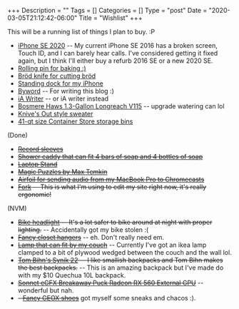 +++
Description = ""
Tags = []
Categories = []
Type = "post"
Date = "2020-03-05T21:12:42-06:00"
Title = "Wishlist"
+++

This will be a running list of things I plan to buy. :P

- [iPhone SE 2020](https://www.apple.com/us/shop/goto/buy_iphone/iphone_se) -- My current iPhone SE 2016 has a broken screen, Touch ID, and I can barely hear calls. I've considered getting it fixed again, but I think I'll either buy a refurb 2016 SE or a new 2020 SE.
- [Rolling pin for baking :)](https://www.whetstonewoodenware.com/store/p31/french_rolling_pins.html)
- [Bröd knife for cutting bröd](https://www.nytimes.com/wirecutter/out/link/14084/40311/4/56340?merchant=Amazon)
- [Standing dock for my iPhone](https://www.amazon.com/dp/B01LD85OH6)
- [Byword](https://www.bywordapp.com/) -- For writing this blog :)
- [iA Writer](https://ia.net/writer) -- or iA writer instead
- [Bosmere Haws 1.3-Gallon Longreach V115](https://www.amazon.com/dp/B0002MITYU/) -- upgrade watering can lol
- [Knive's Out style sweater](https://www.blarney.com/irish-shop/mens-supersoft-plaited-cable-crew-neck-sweater/)
- [41-qt size Container Store storage bins](https://www.containerstore.com/s/clear-weathertight-totes/d?productId=10026213&cid=af%3Agen&ranMID=37353&ranEAID=7m8EnekPF5E&ranSiteID=7m8EnekPF5E-r54gyqZckxZ0kDgQF6hTyQ)


(Done)

- ~~[Record sleeves](https://www.amazon.com/dp/B07CYKRVRW)~~
- ~~[Shower caddy that can fit 4 bars of soap and 4 bottles of soap](https://www.amazon.com/InterDesign-Hanging-Shower-Shampoo-Conditioner/dp/B003OBY5NU/)~~
- ~~[Laptop Stand](https://thewirecutter.com/reviews/best-laptop-stands/)~~
- ~~[Magic Puzzles by Max Temkin](https://www.kickstarter.com/projects/maxtemkin/magic-puzzles/)~~
- ~~[Airfoil for sending audio from my MacBook Pro to Chromecasts](https://rogueamoeba.com/airfoil/mac/buy.php)~~
- ~~[Fork](https://fork.dev/) -- This is what I'm using to edit my site right now, it's really ergonomic!~~

(NVM)

- ~~[Bike headlight](https://thewirecutter.com/reviews/best-commuter-bike-lights/) -- It's a lot safer to bike around at night with proper lighting.~~ -- Accidentally got my bike stolen :(
- ~~[Fancy closet hangers](https://www.amazon.com/dp/B000OSJMSE/)~~ -- eh. Don't really need em.
- ~~[Lamp that can fit by my couch](https://www.target.com/p/valencia-led-floor-lamp-brass-includes-energy-efficient-light-bulb-project-62-8482/-/A-54550861#)~~ -- Currently I've got an ikea lamp clamped to a bit of plywood wedged between the couch and the wall lol.
- ~~[Tom Bihn's Synik 22](https://www.tombihn.com/collections/backpacks/products/synik-22) -- I like smallish backpacks and Tom Bihn makes the best backpacks.~~ -- This is an amazing backpack but I've made do with my $10 Quechua 10L backpack.
- ~~[Sonnet eGFX Breakaway Puck Radeon RX 560 External GPU](https://www.sonnettech.com/product/egfx-breakaway-puck560/overview.html)~~ -- wonderful but nah.
- ~~- [Fancy GEOX shoes](https://www.geox.com/en-US/man/)~~ got myself some sneaks and chacos :).
